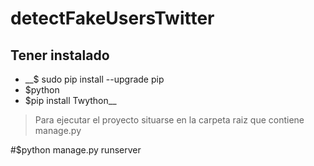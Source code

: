 # detectFakeUsersTwitter

## Tener instalado 
- __$ sudo pip install --upgrade pip
- $python
- $pip install Twython__


>Para ejecutar el proyecto situarse en la carpeta raiz que contiene manage.py

#$python manage.py runserver

